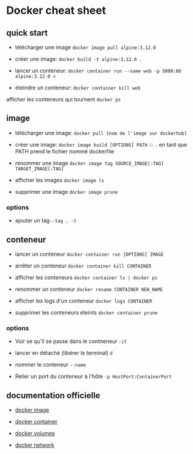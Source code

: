 # Docker cheat sheet

## quick start

- télécharger une image
``docker image pull alpine:3.12.0``

- créer une image:
``docker build -t alpine:3.12.0 .``

- lancer un conteneur:
``docker container run --name web -p 5000:80 alpine:3.12.0 <``
- éteindre un conteneur:
``docker container kill web``

afficher les conteneurs qui tournent
``docker ps``

## image

- télécharger une image: ``docker pull [nom de l'image sur dockerhub]``

- créer une image: `` docker image build [OPTIONS] PATH ``
:boom: ``.`` en tant que PATH prend le fichier nommé dockerfile

- renommer une image ``docker image tag SOURCE_IMAGE[:TAG] TARGET_IMAGE[:TAG]``

- afficher les images ``docker image ls``

- supprimer une image ``docker image prune``

### options

- ajouter un tag``--tag , -t``

## conteneur

- lancer un conteneur ``docker container run [OPTIONS] IMAGE``

- arrêter un conteneur ``docker container kill CONTAINER``

- afficher les conteneurs ``docker container ls | docker ps``

- renommer un conteneur ``docker rename CONTAINER NEW_NAME``

- afficher les logs d'un conteneur ``docker logs CONTAINER``

- supprimer les conteneurs éteints ``docker container prune``

### options

- Voir se qu'il se passe dans le contneneur ``-it``

- lancer en détaché (libérer le terminal) ``d``

- nommer le conteneur ``--name``

- Relier un port du conteneur à l'hôte ``-p HostPort:ContainerPort``

## documentation officielle

- [docker image](https://docs.docker.com/engine/reference/commandline/image/)

- [docker container](https://docs.docker.com/engine/reference/commandline/container/)

- [docker volumes](https://docs.docker.com/storage/volumes/)

- [docker network](https://docs.docker.com/network/network-tutorial-host/)